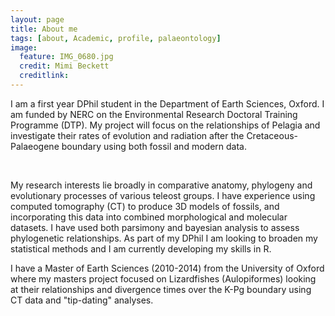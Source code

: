 ```yaml
---
layout: page
title: About me
tags: [about, Academic, profile, palaeontology]
image:
  feature: IMG_0680.jpg
  credit: Mimi Beckett
  creditlink: 
---
```


I am a first year DPhil student in the Department of Earth Sciences, Oxford. I am funded by NERC on the Environmental Research Doctoral Training Programme (DTP). My project will focus on the relationships of Pelagia and investigate their rates of evolution and radiation after the Cretaceous-Palaeogene boundary using both fossil and modern data. 

<br/> 

My research interests lie broadly in comparative anatomy, phylogeny and evolutionary processes of various teleost groups. I have experience using computed tomography (CT) to produce 3D models of fossils, and incorporating this data into combined morphological and molecular datasets. I have used both parsimony and bayesian analysis to assess phylogenetic relationships. As part of my DPhil I am looking to broaden my statistical methods and I am currently developing my skills in R. 

I have a Master of Earth Sciences (2010-2014) from the University of Oxford where my masters project focused on Lizardfishes (Aulopiformes) looking at their relationships and divergence times over the K-Pg boundary using CT data and "tip-dating" analyses.


